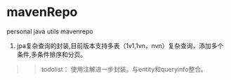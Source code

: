 # mavenRepo
personal java utils mavenrepo
1. jpa复杂查询的封装,目前版本支持多表（1v1,1vn，nvn）复杂查询，添加多个条件,多条件排序和分页。
>>todolist： 使用注解进一步封装。与entity和queryinfo整合。
